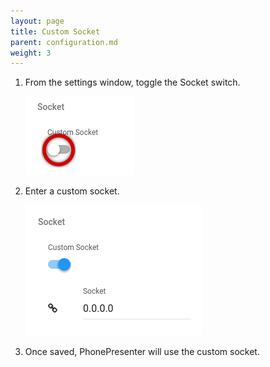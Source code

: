 ```yaml
---
layout: page
title: Custom Socket
parent: configuration.md
weight: 3
---
```


1. From the settings window, toggle the Socket switch.

    ![Socket Switch](/assets/img/socket_switch.png)

2. Enter a custom socket.

    ![Custom Socket](/assets/img/custom_socket_enabled.png)

3. Once saved, PhonePresenter will use the custom socket.
